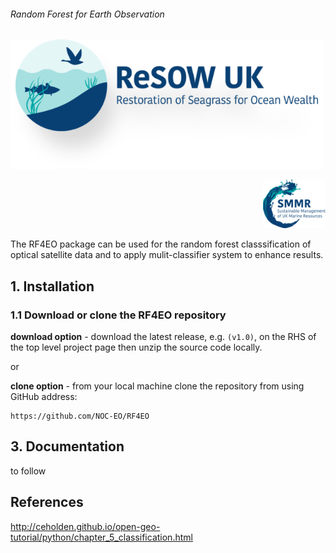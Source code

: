 ###### Random Forest for Earth Observation


<p align="left">
  <img src="/docs/images/ReSOW_logo.png" width="500">
</p>

<p align="right">
  <img src="/docs/images/SMMR_logo.png" width="100">
</p>

The RF4EO package can be used for the random forest classsification of optical satellite data and to apply mulit-classifier system to enhance results. 


## 1. Installation

### 1.1 Download or clone the **RF4EO** repository

**download option** - download the latest release, e.g. `(v1.0)`, on the RHS of the top level project page then unzip the source code locally.

or

**clone option** - from your local machine clone the repository from using GitHub address:

    https://github.com/NOC-EO/RF4EO




## 3. Documentation

to follow



## References

 http://ceholden.github.io/open-geo-tutorial/python/chapter_5_classification.html
